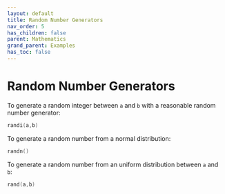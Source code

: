 ```yaml
---
layout: default
title: Random Number Generators
nav_order: 5
has_children: false
parent: Mathematics
grand_parent: Examples
has_toc: false
---
```

# Random Number Generators

To generate a random integer between `a` and `b` with a reasonable 
random number generator:

```cpp
randi(a,b)
```

To generate a random number from a normal distribution:

```cpp
randn()
```

To generate a random number from an uniform distribution between `a` and `b`:

```cpp
rand(a,b)
```




<!-- Generated with mdsplit: https://github.com/alandefreitas/mdsplit -->
